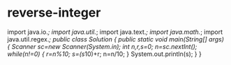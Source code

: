 # reverse-integer
import java.io.*; 
import java.util.*; 
import java.text.*; 
import java.math.*; 
import java.util.regex.*; 
public class Solution
 { 
public static void main(String[] args)
 {
 Scanner sc=new Scanner(System.in);
 int n,r,s=0; 
n=sc.nextInt(); 
while(n!=0) 
{ 
r=n%10; 
s=(s*10)+r; 
n=n/10;
 } 
System.out.println(s);
 } 
}
